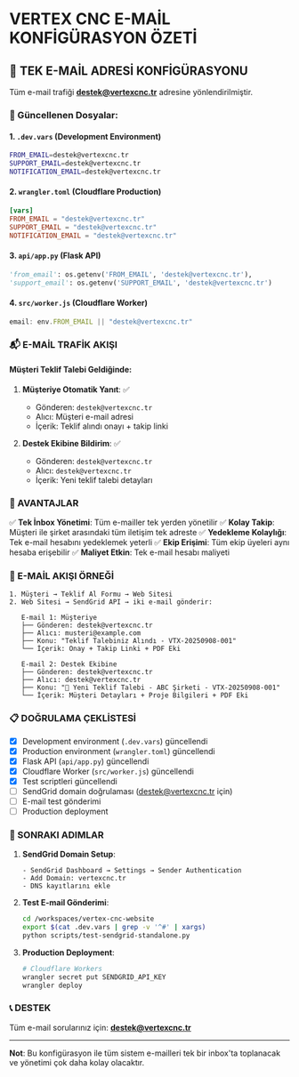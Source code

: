 # VERTEX CNC E-MAİL KONFİGÜRASYON ÖZETİ

## 📧 TEK E-MAİL ADRESİ KONFİGÜRASYONU

Tüm e-mail trafiği **destek@vertexcnc.tr** adresine yönlendirilmiştir.

### 🔧 Güncellenen Dosyalar:

#### 1. `.dev.vars` (Development Environment)
```bash
FROM_EMAIL=destek@vertexcnc.tr
SUPPORT_EMAIL=destek@vertexcnc.tr
NOTIFICATION_EMAIL=destek@vertexcnc.tr
```

#### 2. `wrangler.toml` (Cloudflare Production)
```toml
[vars]
FROM_EMAIL = "destek@vertexcnc.tr"
SUPPORT_EMAIL = "destek@vertexcnc.tr"
NOTIFICATION_EMAIL = "destek@vertexcnc.tr"
```

#### 3. `api/app.py` (Flask API)
```python
'from_email': os.getenv('FROM_EMAIL', 'destek@vertexcnc.tr'),
'support_email': os.getenv('SUPPORT_EMAIL', 'destek@vertexcnc.tr')
```

#### 4. `src/worker.js` (Cloudflare Worker)
```javascript
email: env.FROM_EMAIL || "destek@vertexcnc.tr"
```

### 📬 E-MAİL TRAFİK AKIŞI

#### Müşteri Teklif Talebi Geldiğinde:
1. **Müşteriye Otomatik Yanıt**: ✅
   - Gönderen: `destek@vertexcnc.tr`
   - Alıcı: Müşteri e-mail adresi
   - İçerik: Teklif alındı onayı + takip linki

2. **Destek Ekibine Bildirim**: ✅
   - Gönderen: `destek@vertexcnc.tr`
   - Alıcı: `destek@vertexcnc.tr`
   - İçerik: Yeni teklif talebi detayları

### 🎯 AVANTAJLAR

✅ **Tek İnbox Yönetimi**: Tüm e-mailler tek yerden yönetilir
✅ **Kolay Takip**: Müşteri ile şirket arasındaki tüm iletişim tek adreste
✅ **Yedekleme Kolaylığı**: Tek e-mail hesabını yedeklemek yeterli
✅ **Ekip Erişimi**: Tüm ekip üyeleri aynı hesaba erişebilir
✅ **Maliyet Etkin**: Tek e-mail hesabı maliyeti

### 🔄 E-MAİL AKIŞI ÖRNEĞİ

```
1. Müşteri → Teklif Al Formu → Web Sitesi
2. Web Sitesi → SendGrid API → iki e-mail gönderir:
   
   E-mail 1: Müşteriye
   ├── Gönderen: destek@vertexcnc.tr
   ├── Alıcı: musteri@example.com
   ├── Konu: "Teklif Talebiniz Alındı - VTX-20250908-001"
   └── İçerik: Onay + Takip Linki + PDF Eki
   
   E-mail 2: Destek Ekibine
   ├── Gönderen: destek@vertexcnc.tr
   ├── Alıcı: destek@vertexcnc.tr
   ├── Konu: "🚨 Yeni Teklif Talebi - ABC Şirketi - VTX-20250908-001"
   └── İçerik: Müşteri Detayları + Proje Bilgileri + PDF Eki
```

### 📋 DOĞRULAMA ÇEKLİSTESİ

- [x] Development environment (`.dev.vars`) güncellendi
- [x] Production environment (`wrangler.toml`) güncellendi  
- [x] Flask API (`api/app.py`) güncellendi
- [x] Cloudflare Worker (`src/worker.js`) güncellendi
- [x] Test scriptleri güncellendi
- [ ] SendGrid domain doğrulaması (destek@vertexcnc.tr için)
- [ ] E-mail test gönderimi
- [ ] Production deployment

### 🚀 SONRAKI ADIMLAR

1. **SendGrid Domain Setup**:
   ```
   - SendGrid Dashboard → Settings → Sender Authentication
   - Add Domain: vertexcnc.tr
   - DNS kayıtlarını ekle
   ```

2. **Test E-mail Gönderimi**:
   ```bash
   cd /workspaces/vertex-cnc-website
   export $(cat .dev.vars | grep -v '^#' | xargs)
   python scripts/test-sendgrid-standalone.py
   ```

3. **Production Deployment**:
   ```bash
   # Cloudflare Workers
   wrangler secret put SENDGRID_API_KEY
   wrangler deploy
   ```

### 📞 DESTEK

Tüm e-mail sorularınız için: **destek@vertexcnc.tr**

---
**Not**: Bu konfigürasyon ile tüm sistem e-mailleri tek bir inbox'ta toplanacak ve yönetimi çok daha kolay olacaktır.
